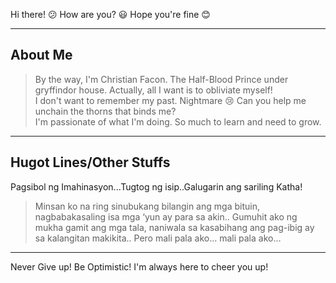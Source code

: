 Hi there! :confused: How are you? :smiley:
Hope you're fine :blush:
***
About Me
---
>By the way, I'm Christian Facon. The Half-Blood Prince under gryffindor house. Actually, all I want is to obliviate myself!    
I don't want to remember my past. Nightmare :cry:  Can you help me unchain the thorns that binds me?     
I'm passionate of what I'm doing. So much to learn and need to grow. 
***
Hugot Lines/Other Stuffs
---
Pagsibol ng Imahinasyon...Tugtog ng isip..Galugarin ang sariling Katha!
>Minsan ko na ring sinubukang bilangin ang mga bituin, nagbabakasaling isa mga ‘yun ay para sa akin..
Gumuhit ako ng mukha gamit ang mga tala, naniwala sa kasabihang ang pag-ibig ay sa kalangitan makikita..
Pero mali pala ako… mali pala ako…
---
Never Give up! Be Optimistic! I'm always here to cheer  you up!
